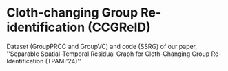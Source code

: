 # Cloth-changing Group Re-identification (CCGReID)
Dataset (GroupPRCC and GroupVC) and code (SSRG) of our paper,  ''Separable Spatial-Temporal Residual Graph for Cloth-Changing Group Re-Identification (TPAMI'24)''
